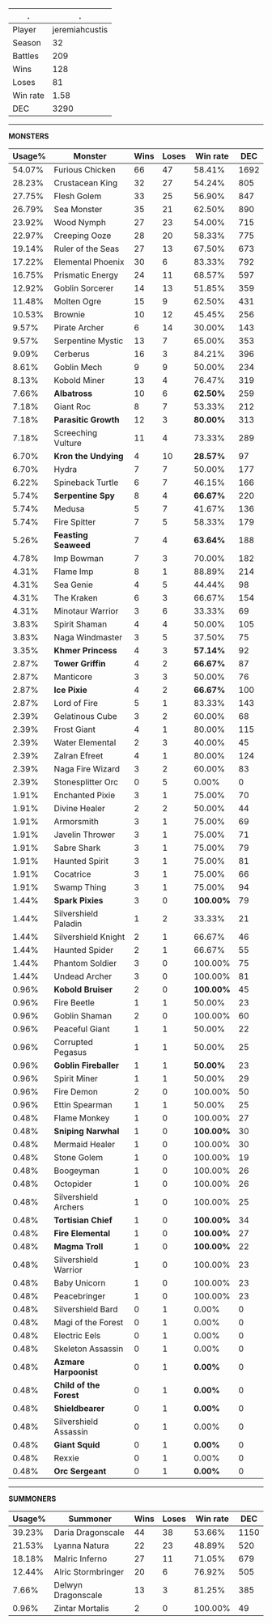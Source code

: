 .|.
|-|-
Player|jeremiahcustis
Season|32
Battles|209
Wins|128
Loses|81
Win rate|1.58
DEC|3290

---
**MONSTERS**

Usage%|Monster|Wins|Loses|Win rate|DEC|
-|-|-|-|-|-|
54.07%|Furious Chicken|66|47|58.41%|1692|
28.23%|Crustacean King|32|27|54.24%|805|
27.75%|Flesh Golem|33|25|56.90%|847|
26.79%|Sea Monster|35|21|62.50%|890|
23.92%|Wood Nymph|27|23|54.00%|715|
22.97%|Creeping Ooze|28|20|58.33%|775|
19.14%|Ruler of the Seas|27|13|67.50%|673|
17.22%|Elemental Phoenix|30|6|83.33%|792|
16.75%|Prismatic Energy|24|11|68.57%|597|
12.92%|Goblin Sorcerer|14|13|51.85%|359|
11.48%|Molten Ogre|15|9|62.50%|431|
10.53%|Brownie|10|12|45.45%|256|
9.57%|Pirate Archer|6|14|30.00%|143|
9.57%|Serpentine Mystic|13|7|65.00%|353|
9.09%|Cerberus|16|3|84.21%|396|
8.61%|Goblin Mech|9|9|50.00%|234|
8.13%|Kobold Miner|13|4|76.47%|319|
7.66%|**Albatross**|10|6|**62.50%**|259|
7.18%|Giant Roc|8|7|53.33%|212|
7.18%|**Parasitic Growth**|12|3|**80.00%**|313|
7.18%|Screeching Vulture|11|4|73.33%|289|
6.70%|**Kron the Undying**|4|10|**28.57%**|97|
6.70%|Hydra|7|7|50.00%|177|
6.22%|Spineback Turtle|6|7|46.15%|166|
5.74%|**Serpentine Spy**|8|4|**66.67%**|220|
5.74%|Medusa|5|7|41.67%|136|
5.74%|Fire Spitter|7|5|58.33%|179|
5.26%|**Feasting Seaweed**|7|4|**63.64%**|188|
4.78%|Imp Bowman|7|3|70.00%|182|
4.31%|Flame Imp|8|1|88.89%|214|
4.31%|Sea Genie|4|5|44.44%|98|
4.31%|The Kraken|6|3|66.67%|154|
4.31%|Minotaur Warrior|3|6|33.33%|69|
3.83%|Spirit Shaman|4|4|50.00%|105|
3.83%|Naga Windmaster|3|5|37.50%|75|
3.35%|**Khmer Princess**|4|3|**57.14%**|92|
2.87%|**Tower Griffin**|4|2|**66.67%**|87|
2.87%|Manticore|3|3|50.00%|76|
2.87%|**Ice Pixie**|4|2|**66.67%**|100|
2.87%|Lord of Fire|5|1|83.33%|143|
2.39%|Gelatinous Cube|3|2|60.00%|68|
2.39%|Frost Giant|4|1|80.00%|115|
2.39%|Water Elemental|2|3|40.00%|45|
2.39%|Zalran Efreet|4|1|80.00%|124|
2.39%|Naga Fire Wizard|3|2|60.00%|83|
2.39%|Stonesplitter Orc|0|5|0.00%|0|
1.91%|Enchanted Pixie|3|1|75.00%|70|
1.91%|Divine Healer|2|2|50.00%|44|
1.91%|Armorsmith|3|1|75.00%|69|
1.91%|Javelin Thrower|3|1|75.00%|71|
1.91%|Sabre Shark|3|1|75.00%|79|
1.91%|Haunted Spirit|3|1|75.00%|81|
1.91%|Cocatrice|3|1|75.00%|66|
1.91%|Swamp Thing|3|1|75.00%|94|
1.44%|**Spark Pixies**|3|0|**100.00%**|79|
1.44%|Silvershield Paladin|1|2|33.33%|21|
1.44%|Silvershield Knight|2|1|66.67%|46|
1.44%|Haunted Spider|2|1|66.67%|55|
1.44%|Phantom Soldier|3|0|100.00%|75|
1.44%|Undead Archer|3|0|100.00%|81|
0.96%|**Kobold Bruiser**|2|0|**100.00%**|45|
0.96%|Fire Beetle|1|1|50.00%|23|
0.96%|Goblin Shaman|2|0|100.00%|60|
0.96%|Peaceful Giant|1|1|50.00%|22|
0.96%|Corrupted Pegasus|1|1|50.00%|25|
0.96%|**Goblin Fireballer**|1|1|**50.00%**|23|
0.96%|Spirit Miner|1|1|50.00%|29|
0.96%|Fire Demon|2|0|100.00%|50|
0.96%|Ettin Spearman|1|1|50.00%|25|
0.48%|Flame Monkey|1|0|100.00%|27|
0.48%|**Sniping Narwhal**|1|0|**100.00%**|30|
0.48%|Mermaid Healer|1|0|100.00%|30|
0.48%|Stone Golem|1|0|100.00%|19|
0.48%|Boogeyman|1|0|100.00%|26|
0.48%|Octopider|1|0|100.00%|26|
0.48%|Silvershield Archers|1|0|100.00%|25|
0.48%|**Tortisian Chief**|1|0|**100.00%**|34|
0.48%|**Fire Elemental**|1|0|**100.00%**|27|
0.48%|**Magma Troll**|1|0|**100.00%**|22|
0.48%|Silvershield Warrior|1|0|100.00%|23|
0.48%|Baby Unicorn|1|0|100.00%|23|
0.48%|Peacebringer|1|0|100.00%|23|
0.48%|Silvershield Bard|0|1|0.00%|0|
0.48%|Magi of the Forest|0|1|0.00%|0|
0.48%|Electric Eels|0|1|0.00%|0|
0.48%|Skeleton Assassin|0|1|0.00%|0|
0.48%|**Azmare Harpoonist**|0|1|**0.00%**|0|
0.48%|**Child of the Forest**|0|1|**0.00%**|0|
0.48%|**Shieldbearer**|0|1|**0.00%**|0|
0.48%|Silvershield Assassin|0|1|0.00%|0|
0.48%|**Giant Squid**|0|1|**0.00%**|0|
0.48%|Rexxie|0|1|0.00%|0|
0.48%|**Orc Sergeant**|0|1|**0.00%**|0|

---
**SUMMONERS**

Usage%|Summoner|Wins|Loses|Win rate|DEC|
-|-|-|-|-|-|
39.23%|Daria Dragonscale|44|38|53.66%|1150|
21.53%|Lyanna Natura|22|23|48.89%|520|
18.18%|Malric Inferno|27|11|71.05%|679|
12.44%|Alric Stormbringer|20|6|76.92%|505|
7.66%|Delwyn Dragonscale|13|3|81.25%|385|
0.96%|Zintar Mortalis|2|0|100.00%|49|
